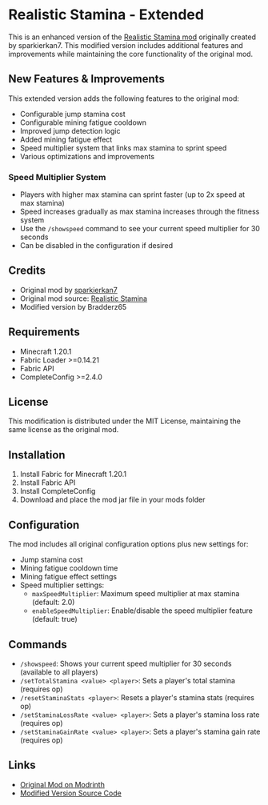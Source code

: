 # Realistic Stamina - Extended

This is an enhanced version of the [Realistic Stamina mod](https://modrinth.com/mod/realistic-stamina) originally created by sparkierkan7. This modified version includes additional features and improvements while maintaining the core functionality of the original mod.

## New Features & Improvements

This extended version adds the following features to the original mod:
- Configurable jump stamina cost
- Configurable mining fatigue cooldown
- Improved jump detection logic
- Added mining fatigue effect
- Speed multiplier system that links max stamina to sprint speed
- Various optimizations and improvements

### Speed Multiplier System
- Players with higher max stamina can sprint faster (up to 2x speed at max stamina)
- Speed increases gradually as max stamina increases through the fitness system
- Use the `/showspeed` command to see your current speed multiplier for 30 seconds
- Can be disabled in the configuration if desired

## Credits
- Original mod by [sparkierkan7](https://modrinth.com/user/sparkierkan7)
- Original mod source: [Realistic Stamina](https://modrinth.com/mod/realistic-stamina)
- Modified version by Bradderz65

## Requirements
- Minecraft 1.20.1
- Fabric Loader >=0.14.21
- Fabric API
- CompleteConfig >=2.4.0

## License
This modification is distributed under the MIT License, maintaining the same license as the original mod.

## Installation
1. Install Fabric for Minecraft 1.20.1
2. Install Fabric API
3. Install CompleteConfig
4. Download and place the mod jar file in your mods folder

## Configuration
The mod includes all original configuration options plus new settings for:
- Jump stamina cost
- Mining fatigue cooldown time
- Mining fatigue effect settings
- Speed multiplier settings:
  - `maxSpeedMultiplier`: Maximum speed multiplier at max stamina (default: 2.0)
  - `enableSpeedMultiplier`: Enable/disable the speed multiplier feature (default: true)

## Commands
- `/showspeed`: Shows your current speed multiplier for 30 seconds (available to all players)
- `/setTotalStamina <value> <player>`: Sets a player's total stamina (requires op)
- `/resetStaminaStats <player>`: Resets a player's stamina stats (requires op)
- `/setStaminaLossRate <value> <player>`: Sets a player's stamina loss rate (requires op)
- `/setStaminaGainRate <value> <player>`: Sets a player's stamina gain rate (requires op)

## Links
- [Original Mod on Modrinth](https://modrinth.com/mod/realistic-stamina)
- [Modified Version Source Code](https://github.com/Bradderz65/realistic-stamina-mod)

